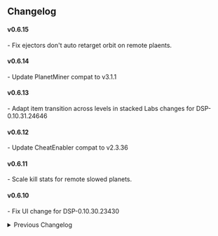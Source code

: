 ## Changelog

#### v0.6.15
\- Fix ejectors don't auto retarget orbit on remote plaents.  

#### v0.6.14
\- Update PlanetMiner compat to v3.1.1  

#### v0.6.13
\- Adapt item transition across levels in stacked Labs changes for DSP-0.10.31.24646  

#### v0.6.12
\- Update CheatEnabler compat to v2.3.36  

#### v0.6.11
\- Scale kill stats for remote slowed planets.  

#### v0.6.10
\- Fix UI change for DSP-0.10.30.23430  

<details>
<summary>Previous Changelog</summary>

#### v0.6.9
\- Update for DSP-0.10.30.23292  
\- Remove Multfuntion_mod compat as the compat patch is outdated.  

#### v0.6.8
\- Fix IndexOutOfRangeException in `PowerExchangerComponent.CalculateActualEnergyPerTick`.  

#### v0.6.7
\- Add config `Combat` - `EnableRelayLanding` to enable/disable Dark Fog relay from landing.  
\- Add Auxilaryfunction compat for its stop factory feature.  

#### v0.6.6
\- Fix IndexOutOfRangeException in FactoryManager.SetMineral.   

#### v0.6.5
\- Add config `UI`:`WarnIncompat` to stop mod incompatibility warning showing up in the future.  

#### v0.6.4
\- Missiles and plasma cannons now have damage sclae up on remote planets.  
\- Relay will not land on planets with shield on remote star systems.  

#### v0.6.3
\- Discard the change to hives ticks. Now all space hives will not be affected and run in normal speed.  
\- Remote systems now have Lancers damage scale down to the ratio.  

#### v0.6.2
\- Bugfixes for index out of range error in UpdateHives and MainManager.TryGet.  

#### v0.6.1
\- Focus local now will focus on local star system, including every hives and planets in the system.  
\- Player space fleet now always run in normal speed.  
\- Fix time value error in enemy tick logic take make enemy behave abnormally.  

#### v0.6.0 (DSP-0.10.28.21014)
\- Adapt to game Dark Fog version. (The battle part still needs testing)  
\- `UpdatePeriod` default value is not set to 5.  
\- Remove TCFV and Multfuntion compat support.  

#### v0.5.7  
\- Remove vein logic.  
\- Update CheatEnabler compat to v2.3.1  
\- Update Multfuntion mod compat to v2.8.6  

#### v0.5.6  
\- Add CheatEnabler 2.2.0 compat.  
\- Fix PlanetMiner 3.0.7 compat.  

#### v0.5.5
\- Fix stats incorrect for Multfuntion mod planet miners.  

#### v0.5.4
\- Fix len consumption rate abnormal on idle factories.  
\- Fix IsNextIdle value of focus factories.  
\- Add PlanetMiner 3.0.7 compat.  

#### v0.5.3
\- Fix TCFV compat: fix that sheild doesn't regenerate on some planets.  

#### v0.5.2
\- Add Blackbox compat  
\- Hide station UI when flow rate = 0.  

#### v0.5.1
\- Fix error when player land on an unexplored planet.  
\- Reduce memory allocation to fix stuttering.  

#### v0.5.0 (DSP-0.9.27.15466)
\- Rework: Change logic from MaxFactoryCount to UpdatePeriod, add related config.    
\- Remove vein comsumption rate UI.  
\- Enable station storage to have negative values to prevent generating extra item.  
\- Fix compat with Auxilaryfunction. Add guard to prevent all vein disappear.  
\- Add compat with Multfuntion mod, TheyComeFromVoid.  

#### v0.4.2
\- Fix error when NebulaAPI is not enabled.  

#### v0.4.1
\- Fix vein UI errors cause by vein manipulation.  
\- Improve compatible with Nebula.  

#### v0.4.0
\- Fix ship delivery from other stations sometimes gets multiplied.  
\- Change UI settings to let users customize monitor time.  

#### v0.3.3
\- Fix compatibility for game version 0.9.26.13026  
\- Fix Advance Miner mining amount.  

#### v0.3.2
\- Fix compatibility for game version 0.9.26.12900

#### v0.3.1
\- Fix warper consume stat.  
\- Fix vein amount decrease in InfiniteResource.  
\- Copied rockets now find new target when the node is full.  

#### v0.3.0
\- Add a config option to switch display unit (/s or /min)
\- Fix game crash when unlocking tech background.  

#### v0.2.1
\- Fix a bug that sometimes switching game with veinUI enable will get errors.  

#### v0.2.0  
\- Add EnableVeinConsumptionUI option.  
\- Fix error when removing stations.  

#### v0.1.1  
\- Fix veinGroup value changes.  

#### v0.1.0  
\- Initial release.  

</details>